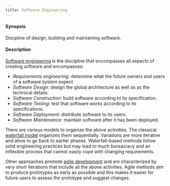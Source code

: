 ```yaml
---
title: Software Engineering
---
```


#### Synopsis

Discpline of design, building and maintaining software.

#### Description

[Software engineering](http://en.wikipedia.org/wiki/Software_engineering) is the discipline that encompasses all aspects
of creating software and encompasses:

*  _Requirements engineering_: determine what the future owners and users of a software system expect.
*  _Software Design_: design the global architecture as well as as the technical details.
*  _Software Construction_: build software according to its specification.
*  _Software Testing_: test that software works according to its specifications.
*  _Software Deployment_: distribute software to its users.
*  _Software Maintenance_: maintain software after it has been deployed.

There are various models to organize the above activities. The classical [waterfall model](http://en.wikipedia.org/wiki/Waterfall_model)
organizes them sequentially. Variations are more iterative and allow to go back to earlier phases.
Waterfall-based methods follow solid engineering practices but may lead to much bureacracy and an inflexible process that
cannot easily cope with changing requirements.

Other approaches promote [agile development](http://en.wikipedia.org/wiki/Agile_software_development)
and are characterized by very short iterations that include all the above activities.
Agile methods aim to produce prototypes as early as possible and this makes it easier for future users
to assess the prototype and suggest changes.

